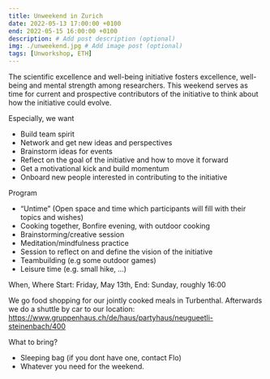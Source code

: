 ```yaml
---
title: Unweekend in Zurich
date: 2022-05-13 17:00:00 +0100
end: 2022-05-15 16:00:00 +0100
description: # Add post description (optional)
img: ./unweekend.jpg # Add image post (optional)
tags: [Unworkshop, ETH]
---
```


The scientific excellence and well-being initiative fosters excellence,
well-being and mental strength among researchers. This weekend serves as time
for current and prospective contributors of the initiative to think about how
the initiative could evolve.

Especially, we want

 - Build team spirit
 - Network and get new ideas and perspectives
 - Brainstorm ideas for events
 - Reflect on the goal of the initiative and how to move it forward
 - Get a motivational kick and build momentum
 - Onboard new people interested in contributing to the initiative

Program
 - “Untime” (Open space and time which participants will fill with their topics and wishes)
 - Cooking together, Bonfire evening, with outdoor cooking
 - Brainstorming/creative session
 - Meditation/mindfulness practice
 - Session to reflect on and define the vision of the initiative
 - Teambuilding (e.g some outdoor games)
 - Leisure time (e.g. small hike, …) 

When, Where
Start: Friday, May 13th,
End: Sunday, roughly 16:00

We go food shopping for our jointly cooked meals in Turbenthal. Afterwards we do a shuttle by car to our location: https://www.gruppenhaus.ch/de/haus/partyhaus/neugueetli-steinenbach/400

What to bring?
 - Sleeping bag (if you dont have one, contact Flo)
 - Whatever you need for the weekend.
